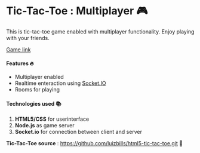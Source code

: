 # Tic-Tac-Toe :  Multiplayer 🎮

This is tic-tac-toe game enabled with multiplayer functionality. Enjoy playing with your friends.

[Game link](https://tic-tac-toe-mp.herokuapp.com/ "Live game link")

#### Features 🔥

- Multiplayer enabled
- Realtime enteraction using [Socket.IO](https://socket.io/)
- Rooms for playing

#### Technologies used 📚

1. **HTML5/CSS** for userinterface 
2. **Node.js** as game server
3. **Socket.io** for connection between client and server


**Tic-Tac-Toe source** : https://github.com/luizbills/html5-tic-tac-toe.git 🙏





